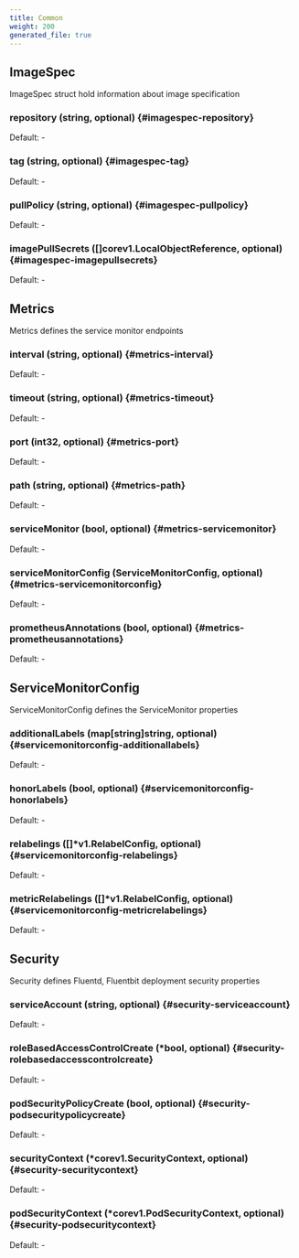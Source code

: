 ```yaml
---
title: Common
weight: 200
generated_file: true
---
```


## ImageSpec

ImageSpec struct hold information about image specification

### repository (string, optional) {#imagespec-repository}

Default: -

### tag (string, optional) {#imagespec-tag}

Default: -

### pullPolicy (string, optional) {#imagespec-pullpolicy}

Default: -

### imagePullSecrets ([]corev1.LocalObjectReference, optional) {#imagespec-imagepullsecrets}

Default: -


## Metrics

Metrics defines the service monitor endpoints

### interval (string, optional) {#metrics-interval}

Default: -

### timeout (string, optional) {#metrics-timeout}

Default: -

### port (int32, optional) {#metrics-port}

Default: -

### path (string, optional) {#metrics-path}

Default: -

### serviceMonitor (bool, optional) {#metrics-servicemonitor}

Default: -

### serviceMonitorConfig (ServiceMonitorConfig, optional) {#metrics-servicemonitorconfig}

Default: -

### prometheusAnnotations (bool, optional) {#metrics-prometheusannotations}

Default: -


## ServiceMonitorConfig

ServiceMonitorConfig defines the ServiceMonitor properties

### additionalLabels (map[string]string, optional) {#servicemonitorconfig-additionallabels}

Default: -

### honorLabels (bool, optional) {#servicemonitorconfig-honorlabels}

Default: -

### relabelings ([]*v1.RelabelConfig, optional) {#servicemonitorconfig-relabelings}

Default: -

### metricRelabelings ([]*v1.RelabelConfig, optional) {#servicemonitorconfig-metricrelabelings}

Default: -


## Security

Security defines Fluentd, Fluentbit deployment security properties

### serviceAccount (string, optional) {#security-serviceaccount}

Default: -

### roleBasedAccessControlCreate (*bool, optional) {#security-rolebasedaccesscontrolcreate}

Default: -

### podSecurityPolicyCreate (bool, optional) {#security-podsecuritypolicycreate}

Default: -

### securityContext (*corev1.SecurityContext, optional) {#security-securitycontext}

Default: -

### podSecurityContext (*corev1.PodSecurityContext, optional) {#security-podsecuritycontext}

Default: -


